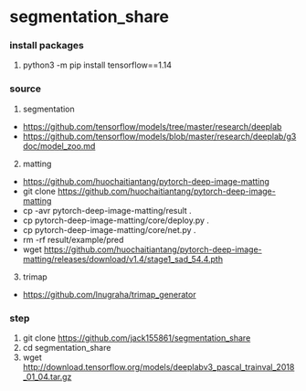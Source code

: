 # segmentation_share

### install packages
1. python3 -m pip install tensorflow==1.14

### source
1. segmentation
*   https://github.com/tensorflow/models/tree/master/research/deeplab
*   https://github.com/tensorflow/models/blob/master/research/deeplab/g3doc/model_zoo.md
2. matting
*   https://github.com/huochaitiantang/pytorch-deep-image-matting
*   git clone https://github.com/huochaitiantang/pytorch-deep-image-matting
*   cp -avr pytorch-deep-image-matting/result .
*   cp pytorch-deep-image-matting/core/deploy.py .
*   cp pytorch-deep-image-matting/core/net.py .
*   rm -rf result/example/pred
*   wget https://github.com/huochaitiantang/pytorch-deep-image-matting/releases/download/v1.4/stage1_sad_54.4.pth
3. trimap
*   https://github.com/lnugraha/trimap_generator
### step 
1. git clone https://github.com/jack155861/segmentation_share 
2. cd segmentation_share
3. wget http://download.tensorflow.org/models/deeplabv3_pascal_trainval_2018_01_04.tar.gz
